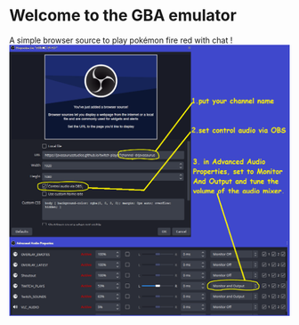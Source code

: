 # Welcome to the GBA emulator
A simple browser source to play pokémon fire red with chat !
![How To](how_to_plays.png)

